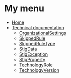 # My menu

* [Home][home]
* [Technical documentation][techdocs]
  * [OrganizationalSettings][techdocs_OrganizationalSettings]
  * [SkippedRule][techdocs_SkippedRule]
  * [SkippedRuleType][techdocs_SkippedRuleType]
  * [StigData][techdocs_StigData]
  * [StigException][techdocs_StigException]
  * [StigProperty][techdocs_StigProperty]
  * [TechnologyRole][techdocs_TechnologyRole]
  * [TechnologyVersion][techdocs_TechnologyVersion]

[home]: https://github.com/Microsoft/PowerStig/wiki/_home
[techdocs]:                        https://github.com/Microsoft/PowerStig/wiki/_TechDocs
[techdocs_OrganizationalSettings]: https://github.com/Microsoft/PowerStig/wiki/_TechDocs.Stig.OrganizationalSettings
[techdocs_SkippedRule]:            https://github.com/Microsoft/PowerStig/wiki/_TechDocs.Stig.SkippedRule
[techdocs_SkippedRuleType]:        https://github.com/Microsoft/PowerStig/wiki/_TechDocs.Stig.SkippedRuleType
[techdocs_StigData]:               https://github.com/Microsoft/PowerStig/wiki/_TechDocs.Stig.StigData
[techdocs_StigException]:          https://github.com/Microsoft/PowerStig/wiki/_TechDocs.Stig.StigException
[techdocs_StigProperty]:           https://github.com/Microsoft/PowerStig/wiki/_TechDocs.Stig.StigProperty
[techdocs_TechnologyRole]:         https://github.com/Microsoft/PowerStig/wiki/_TechDocs.Stig.TechnologyRole
[techdocs_TechnologyVersion]:      https://github.com/Microsoft/PowerStig/wiki/_TechDocs.Stig.TechnologyVersion
